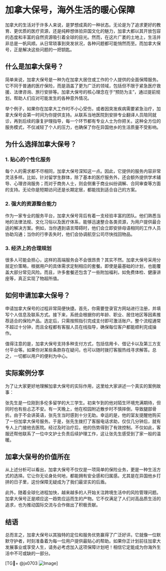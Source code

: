 # 加拿大保号，海外生活的暖心保障

加拿大的生活对于许多人来说，是梦想成真的一种状态。无论是为了追求更好的教育、更优质的医疗资源，还是纯粹想体验异国文化的魅力，加拿大都以其开放包容的态度和丰富的自然资源吸引着全球的目光。然而，在这片广袤的土地上，生活并非总是一帆风顺。从日常琐事到突发状况，各种问题都可能悄然而至。而加拿大保号，正是解决这些问题的一把钥匙。

## 什么是加拿大保号？

简单来说，加拿大保号是一种为在加拿大居住或工作的个人提供的全面保障服务。它不同于普通的医疗保险，而是涵盖了更为广泛的领域，包括但不限于紧急医疗救援、法律咨询、旅行安排等。加拿大保号的核心理念在于“预防为主”，通过提前规划，帮助人们应对可能发生的各种意外情况。

举个例子，如果你在加拿大工作时不小心受伤，或者因突发疾病需要紧急治疗，加拿大保号会第一时间为你提供支持。从联系当地医院到安排专业翻译人员陪同就诊，再到后续的康复护理指导，每一个环节都有专业人士为你把关。这种全方位的服务模式，不仅减轻了个人的压力，也确保了你在异国他乡的生活质量不受影响。

## 为什么选择加拿大保号？

### 1. **贴心的个性化服务**

每个人的需求都不尽相同，加拿大保号深知这一点。因此，它提供的服务内容非常灵活多样。比如，针对留学生群体，除了基本的医疗服务外，还会额外提供学术辅导、心理咨询服务；而对于商务人士，则会侧重于商业纠纷调解、合同审查等方面的支持。无论你是短期访问还是长期定居，都能找到适合自己的方案。

### 2. **强大的资源整合能力**

作为一家专业的服务平台，加拿大保号背后有着一支经验丰富的团队。他们熟悉当地的法律法规、文化习俗以及医疗体系，能够迅速整合各类资源，为用户提供最合适的解决方案。例如，当你遇到语言障碍时，他们会立即安排母语相同的工作人员协助沟通；当你的行李丢失时，他们会协调航空公司尽快找回物品。

### 3. **经济上的合理规划**

很多人可能会担心，这样的高端服务会不会很昂贵？其实不然。加拿大保号采用分层定价策略，根据用户的具体需求定制相应的套餐。即使是最基础的计划，也能覆盖大部分常见风险。而且，许多套餐还包含了一些附加福利，如免费体检、健康讲座等，真正实现了物超所值。

## 如何申请加拿大保号？

申请加拿大保号的过程非常简便快捷。首先，你需要登录官方网站进行注册，并填写个人信息及联系方式。接下来，系统会根据你的年龄、职业、居住地区等因素推荐适合的保险产品。选定后，只需按照指引完成支付即可激活账户。整个流程通常不超过十分钟，而且全程都有客服人员在线指导，确保每位客户都能顺利完成操作。

值得注意的是，加拿大保号支持多种支付方式，包括信用卡、借记卡以及第三方支付平台等。如果你对某些条款存在疑问，也可以随时拨打客服热线寻求解答。总之，一切都以用户的便利为中心。

## 实际案例分享

为了让大家更好地理解加拿大保号的实际作用，这里给大家讲述一个真实的案例故事：

张先生是一位刚到多伦多留学的大三学生。初来乍到的他对陌生环境充满期待，但同时也有些忐忑不安。有一天晚上，他在校园附近散步时不慎摔倒，导致腿部骨折。由于不会讲英语，张先生当时感到十分无助。幸运的是，他的室友提醒他购买了一份加拿大保号服务。于是，张先生拨打了客服电话求助，仅仅几分钟后，就有专人上门接他去医院。经过及时治疗后，他的伤势得到了有效控制。不仅如此，客服还帮他联系了一位中文护士负责后续护理工作，这让张先生感受到了家一般的温暖。

## 加拿大保号的价值所在

从上述分析可以看出，加拿大保号不仅仅是一项简单的保险业务，更是一种生活方式的选择。它让你无论身处何地，都能拥有安全感和归属感。尤其是在异国他乡打拼的日子里，这份保障无疑成为了我们最坚实的后盾。

此外，随着全球化进程加快，越来越多的人开始关注跨境生活中的风险管理问题。加拿大保号正是顺应这一趋势应运而生的产物。它不仅满足了人们对高品质生活的追求，也为推动国际交流与合作做出了积极贡献。

## 结语

总而言之，加拿大保号以其独特的定位和服务优势赢得了广泛好评。它就像一位默默守护者，时刻准备着为每一位用户提供最贴心的帮助。如果你正计划前往加拿大发展事业或享受人生，请务必考虑加入这项保障计划吧！相信它定能成为你海外生活中不可或缺的一部分。

[TG💪+ @jx0703 ![Image](https://github.com/user-attachments/assets/dbca1d08-cadb-493c-b0ec-ad6f7a83f270)]
